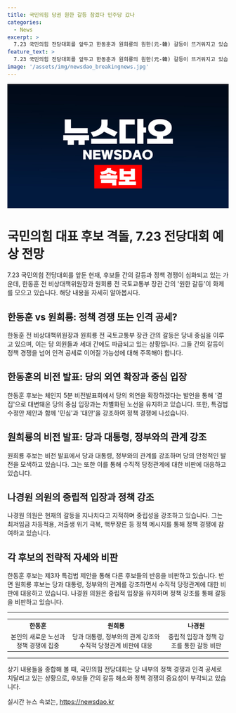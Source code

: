 ```yaml
---
title: 국민의힘 당권 원한 갈등 참겠다 민주당 갔나
categories:
  - News
excerpt: >
  7.23 국민의힘 전당대회를 앞두고 한동훈과 원희룡의 원한(元-韓) 갈등이 뜨거워지고 있습니다. 후보들은 비전 발표에서 정책경쟁을 내세웠지만, 후반부의 질의응답에서는 상대 후보에 대한 공세를 펼치는 등 갈등이 고조되고 있습니다. 나경원 의원은 후보들 간 갈등이 지나치다며 중립적 입장을 강조하며 양비론을 전했습니다. 또한, 윤상현 의원은 총선 패배 이후의 당 상황을 비판하며 당 쇄신을 강조했습니다. 전당대회에서의 후보들 간 갈등과 각자의 정책 메시지가 주목받고 있습니다.
feature_text: >
  7.23 국민의힘 전당대회를 앞두고 한동훈과 원희룡의 원한(元-韓) 갈등이 뜨거워지고 있습니다. 후보들은 비전 발표에서 정책경쟁을 내세웠지만, 후반부의 질의응답에서는 상대 후보에 대한 공세를 펼치는 등 갈등이 고조되고 있습니다. 나경원 의원은 후보들 간 갈등이 지나치다며 중립적 입장을 강조하며 양비론을 전했습니다. 또한, 윤상현 의원은 총선 패배 이후의 당 상황을 비판하며 당 쇄신을 강조했습니다. 전당대회에서의 후보들 간 갈등과 각자의 정책 메시지가 주목받고 있습니다.
image: '/assets/img/newsdao_breakingnews.jpg'
---
```


<p><img src="/assets/img/newsdao_breakingnews.jpg" alt="cryptoinkorea 속보" /></p>

<h1>국민의힘 대표 후보 격돌, 7.23 전당대회 예상 전망</h1>

<p data-ke-size="size16">7.23 국민의힘 전당대회를 앞둔 현재, 후보들 간의 갈등과 정책 경쟁이 심화되고 있는 가운데, 한동훈 전 비상대책위원장과 원희룡 전 국토교통부 장관 간의 '원한 갈등'이 화제를 모으고 있습니다. 해당 내용을 자세히 알아봅시다.</p>

<h2 data-ke-size="size26">한동훈 vs 원희룡: 정책 경쟁 또는 인격 공세?</h2>

<p data-ke-size="size16">한동훈 전 비상대책위원장과 원희룡 전 국토교통부 장관 간의 갈등은 당내 중심을 이루고 있으며, 이는 당 의원들과 세대 간에도 파급되고 있는 상황입니다. 그들 간의 갈등이 정책 경쟁을 넘어 인격 공세로 이어질 가능성에 대해 주목해야 합니다.</p>

<h2 data-ke-size="size26">한동훈의 비전 발표: 당의 외연 확장과 중심 입장</h2>

<p data-ke-size="size16">한동훈 후보는 체인지 5분 비전발표회에서 당의 외연을 확장하겠다는 발언을 통해 '결집'으로 대변돼온 당의 중심 입장과는 차별화된 노선을 유지하고 있습니다. 또한, 특검법 수정안 제안과 함께 '민심'과 '대안'을 강조하여 정책 경쟁에 나섰습니다.</p>

<h2 data-ke-size="size26">원희룡의 비전 발표: 당과 대통령, 정부와의 관계 강조</h2>

<p data-ke-size="size16">원희룡 후보는 비전 발표에서 당과 대통령, 정부와의 관계를 강조하며 당의 안정적인 발전을 모색하고 있습니다. 그는 또한 이를 통해 수직적 당정관계에 대한 비판에 대응하고 있습니다.</p>

<h2 data-ke-size="size26">나경원 의원의 중립적 입장과 정책 강조</h2>

<p data-ke-size="size16">나경원 의원은 현재의 갈등을 지나치다고 지적하며 중립성을 강조하고 있습니다. 그는 최저임금 차등적용, 저출생 위기 극복, 핵무장론 등 정책 메시지를 통해 정책 경쟁에 참여하고 있습니다.</p>

<h2 data-ke-size="size26">각 후보의 전략적 자세와 비판</h2>

<p data-ke-size="size16">한동훈 후보는 제3자 특검법 제안을 통해 다른 후보들의 반응을 비판하고 있습니다. 반면 원희룡 후보는 당과 대통령, 정부와의 관계를 강조하면서 수직적 당정관계에 대한 비판에 대응하고 있습니다. 나경원 의원은 중립적 입장을 유지하며 정책 강조를 통해 갈등을 비판하고 있습니다.</p>

<hr>

<table>
  <tr>
    <th style="text-align: center; height: 17px;">한동훈</th>
    <th style="text-align: center; height: 17px;">원희룡</th>
    <th style="text-align: center; height: 17px;">나경원</th>
  </tr>
  <tr>
    <td style="text-align: center; height: 17px;">본인의 새로운 노선과 정책 경쟁에 집중</td>
    <td style="text-align: center; height: 17px;">당과 대통령, 정부와의 관계 강조와 수직적 당정관계 비판에 대응</td>
    <td style="text-align: center; height: 17px;">중립적 입장과 정책 강조를 통한 갈등 비판</td>
  </tr>
</table>

<hr>

<p data-ke-size="size16">상기 내용들을 종합해 볼 때, 국민의힘 전당대회는 당 내부의 정책 경쟁과 인격 공세로 치달리고 있는 상황으로, 후보들 간의 갈등 해소와 정책 경쟁의 중요성이 부각되고 있습니다.</p>
실시간 뉴스 속보는, <a href="https://newsdao.kr" rel="dofollow">https://newsdao.kr</a>



